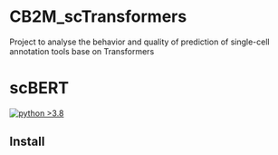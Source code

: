 # CB2M_scTransformers
Project to analyse the behavior and quality of prediction of single-cell annotation tools base on Transformers

# scBERT 
[![python >3.8](https://img.shields.io/badge/python-3.6.8-brightgreen)](https://www.python.org/) 

## Install

